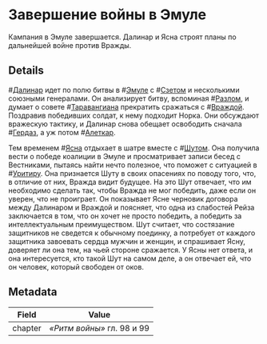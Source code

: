 # Завершение войны в Эмуле
Кампания в Эмуле завершается. Далинар и Ясна строят планы по дальнейшей войне против Вражды.

## Details
#[Далинар](characters/dalinar) идет по полю битвы в #[Эмуле](locations/emul) с #[Сзетом](characters/szeth) и несколькими союзными генералами. Он анализирует битву, вспоминая #[Разлом](locations/rathalas), и думает о совете #[Таравангиана](characters/taravangian) прекратить сражаться с #[Враждой](characters/odium). Поздравив победивших солдат, к нему подходит Норка. Они обсуждают вражескую тактику, и Далинар снова обещает освободить сначала #[Гердаз](locations/herdaz), а уж потом #[Алеткар](locations/alethkar).

Тем временем #[Ясна](characters/jasnah) отдыхает в шатре вместе с #[Шутом](characters/wit). Она получила вести о победе коалиции в Эмуле и просматривает записи бесед с Вестниками, пытаясь найти нечто полезное, что поможет с ситуацией в #[Уритиру](locations/urithiru). Она признается Шуту в своих опасениях по поводу того, что, в отличие от них, Вражда видит будущее. На это Шут отвечает, что им необходимо сделать так, чтобы Вражда не мог победить, даже если он уверен, что не проиграет. Он показывает Ясне черновик договора между Далинаром и Враждой и поясняет, что одна из слабостей Рейза заключается в том, что он хочет не просто победить, а победить за интеллектуальным преимуществом. Шут считает, что состязание защитников не сведется к обычному поединку, а потребует от каждого защитника завоевать сердца мужчин и женщин, и спрашивает Ясну, доверяет ли она тем, на чьей стороне сражается. У Ясны нет ответа, и она интересуется, кто такой Шут на самом деле, а он отвечает ей, что он человек, который свободен от оков. 

## Metadata
| Field | Value |
| ----- | ----- |
| chapter | *«Ритм войны»* гл. 98 и 99|
